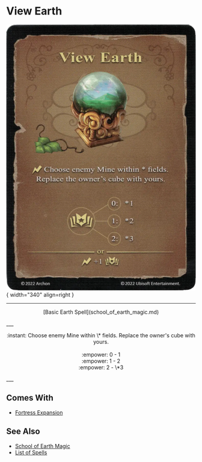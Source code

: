 # View Earth

![View Earth](../assets/spells-view_earth.webp){ width="340" align=right }

___
<p style="text-align: center;" markdown>[Basic Earth Spell](school_of_earth_magic.md)</p>
___
<p style="text-align: center;" markdown>:instant: Choose enemy Mine within \* fields. Replace the owner's cube with yours.<br><br>:empower: 0 - 1<br>:empower: 1 - 2<br>:empower: 2 - \*3</p>
___


## Comes With

- [Fortress Expansion](../content.md)


## See Also

- [School of Earth Magic](school_of_earth_magic.md)
- [List of Spells](../spells.md)
